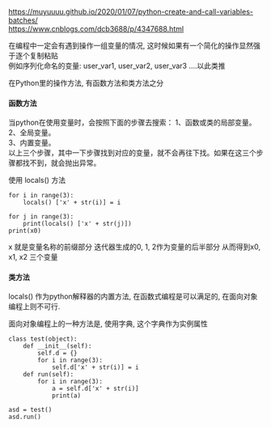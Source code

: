 https://muyuuuu.github.io/2020/01/07/python-create-and-call-variables-batches/  
https://www.cnblogs.com/dcb3688/p/4347688.html  

在编程中一定会有遇到操作一组变量的情况, 这时候如果有一个简化的操作显然强于逐个复制粘贴  
例如序列化命名的变量: user_var1, user_var2, user_var3 ....以此类推  

在Python里的操作方法, 有函数方法和类方法之分

#### 函数方法
当python在使用变量时，会按照下面的步骤去搜索：
1、函数或类的局部变量。  
2、全局变量。  
3、内置变量。  
以上三个步骤，其中一下步骤找到对应的变量，就不会再往下找。如果在这三个步骤都找不到，就会抛出异常。  

使用 locals() 方法  
```
for i in range(3):
    locals() ['x' + str(i)] = i

for j in range(3):
    print(locals() ['x' + str(j)])
print(x0)
```
x 就是变量名称的前缀部分
迭代器生成的0, 1, 2作为变量的后半部分
从而得到x0, x1, x2 三个变量

#### 类方法
locals() 作为python解释器的内置方法, 在函数式编程是可以满足的, 在面向对象编程上则不可行.  

面向对象编程上的一种方法是, 使用字典, 这个字典作为实例属性
```
class test(object):
    def __init__(self):
        self.d = {}
        for i in range(3):
            self.d['x' + str(i)] = i
    def run(self):
        for i in range(3):
            a = self.d['x' + str(i)]
            print(a)

asd = test()
asd.run()
```